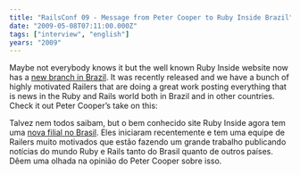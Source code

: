 ```yaml
---
title: "RailsConf 09 - Message from Peter Cooper to Ruby Inside Brazil"
date: "2009-05-08T07:11:00.000Z"
tags: ["interview", "english"]
years: "2009"
---
```


<p></p>
<p></p>
<p>Maybe not everybody knows it but the well known Ruby Inside website now has a <a href="https://www.rubyinside.com.br">new branch in Brazil</a>. It was recently released and we have a bunch of highly motivated Railers that are doing a great work posting everything that is news in the Ruby and Rails world both in Brazil and in other countries. Check it out Peter Cooper’s take on this:</p>
<div id="playerYqKsDAxSHLbi"></div>
<script type="text/javascript">
  jwplayer('playerYqKsDAxSHLbi').setup({
    file: 'https://s3.amazonaws.com/videos-akitaonrails/Akitaonrails-PeterCooperatv387.m4v.mp4',
    title: 'Mensagem de Peter Cooper',
    width: '100%',
    aspectratio: '4:3'
  });
</script>
<p>Talvez nem todos saibam, but o bem conhecido site Ruby Inside agora tem uma <a href="https://www.rubyinside.com.br">nova filial no Brasil</a>. Eles iniciaram recentemente e tem uma equipe de Railers muito motivados que estão fazendo um grande trabalho publicando notícias do mundo Ruby e Rails tanto do Brasil quanto de outros países. Dêem uma olhada na opinião do Peter Cooper sobre isso.</p>
<p></p>